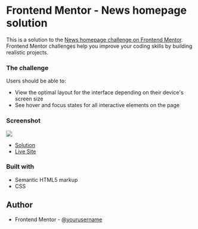 # Frontend Mentor - News homepage solution

This is a solution to the [News homepage challenge on Frontend Mentor](https://www.frontendmentor.io/challenges/news-homepage-H6SWTa1MFl). Frontend Mentor challenges help you improve your coding skills by building realistic projects. 

### The challenge

Users should be able to:

- View the optimal layout for the interface depending on their device's screen size
- See hover and focus states for all interactive elements on the page

### Screenshot

![](./screenshot.jpg)

- [Solution](https://your-solution-url.com)
- [Live Site](https://your-live-site-url.com)

### Built with

- Semantic HTML5 markup
- CSS

## Author

- Frontend Mentor - [@yourusername](https://www.frontendmentor.io/profile/lspacka)
